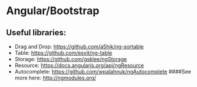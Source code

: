 # Angular/Bootstrap
## Useful libraries:
 - Drag and Drop: https://github.com/a5hik/ng-sortable
 - Table: https://github.com/esvit/ng-table
 - Storage: https://github.com/gsklee/ngStorage
 - Resource: https://docs.angularjs.org/api/ngResource
 - Autocomplete: https://github.com/wpalahnuk/ngAutocomplete
 ####See more here: http://ngmodules.org/